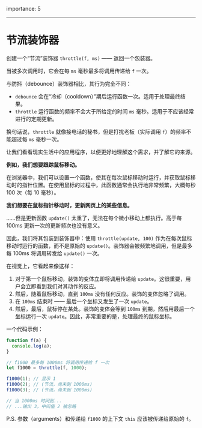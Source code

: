 importance: 5

---

# 节流装饰器

创建一个“节流”装饰器 `throttle(f, ms)` —— 返回一个包装器。

当被多次调用时，它会在每 `ms` 毫秒最多将调用传递给 `f` 一次。

与防抖（debounce）装饰器相比，其行为完全不同：
- `debounce` 会在“冷却（cooldown）”期后运行函数一次。适用于处理最终结果。
- `throttle` 运行函数的频率不会大于所给定的时间 `ms` 毫秒。适用于不应该经常进行的定期更新。

换句话说，`throttle` 就像接电话的秘书，但是打扰老板（实际调用 `f`）的频率不能超过每 `ms` 毫秒一次。

让我们看看现实生活中的应用程序，以便更好地理解这个需求，并了解它的来源。

**例如，我们想要跟踪鼠标移动。**

在浏览器中，我们可以设置一个函数，使其在每次鼠标移动时运行，并获取鼠标移动时的指针位置。在使用鼠标的过程中，此函数通常会执行地非常频繁，大概每秒 100 次（每 10 毫秒）。

**我们想要在鼠标指针移动时，更新网页上的某些信息。**

……但是更新函数 `update()` 太重了，无法在每个微小移动上都执行。高于每 100ms 更新一次的更新频次也没有意义。

因此，我们将其包装到装饰器中：使用 `throttle(update, 100)` 作为在每次鼠标移动时运行的函数，而不是原始的 `update()`。装饰器会被频繁地调用，但是最多每 100ms 将调用转发给 `update()` 一次。

在视觉上，它看起来像这样：

1. 对于第一个鼠标移动，装饰的变体立即将调用传递给 `update`。这很重要，用户会立即看到我们对其动作的反应。
2. 然后，随着鼠标移动，直到 `100ms` 没有任何反应。装饰的变体忽略了调用。
3. 在 `100ms` 结束时 —— 最后一个坐标又发生了一次 `update`。
4. 然后，最后，鼠标停在某处。装饰的变体会等到 `100ms` 到期，然后用最后一个坐标运行一次 `update`。因此，非常重要的是，处理最终的鼠标坐标。

一个代码示例：

```js
function f(a) {
  console.log(a);
}

// f1000 最多每 1000ms 将调用传递给 f 一次
let f1000 = throttle(f, 1000);

f1000(1); // 显示 1
f1000(2); // (节流，尚未到 1000ms)
f1000(3); // (节流，尚未到 1000ms)

// 当 1000ms 时间到...
// ...输出 3，中间值 2 被忽略
```

P.S. 参数（arguments）和传递给 `f1000` 的上下文 `this` 应该被传递给原始的 `f`。
